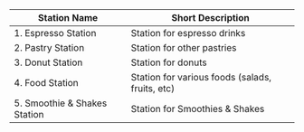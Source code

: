 | Station Name                 | Short Description                               |
|------------------------------|-------------------------------------------------|
| 1. Espresso Station          | Station for espresso drinks                     | 
| 2. Pastry Station            | Station for other pastries                      |
| 3. Donut Station             | Station for donuts                              |
| 4. Food Station              | Station for various foods (salads, fruits, etc) |
| 5. Smoothie & Shakes Station | Station for Smoothies & Shakes                  |